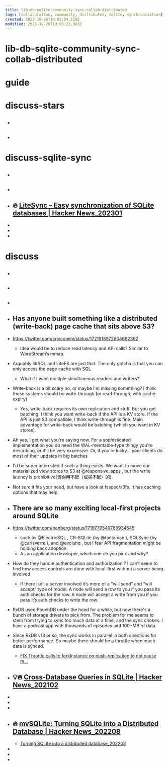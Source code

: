 ```yaml
---
title: lib-db-sqlite-community-sync-collab-distributed
tags: [collaboration, community, distributed, sqlite, synchronization]
created: 2023-10-26T19:02:54.110Z
modified: 2023-10-26T19:03:22.063Z
---
```


# lib-db-sqlite-community-sync-collab-distributed

# guide

# discuss-stars
- ## 

- ## 
# discuss-sqlite-sync
- ## 

- ## 

- ## 🔥 [LiteSync – Easy synchronization of SQLite databases | Hacker News_202301](https://news.ycombinator.com/item?id=34265261)
- 
- 
- 

# discuss
- ## 

- ## 

- ## 

- ## Has anyone built something like a distributed (write-back) page cache that sits above S3? 
- https://twitter.com/criccomini/status/1721918972604682362
  - Idea would be to reduce read latency and API calls? Similar to WarpStream’s mmap.
- Arguably libSQL and LiteFS are just that. The only gotcha is that you can only access the page cache with SQL
  - What if I want multiple simultaneous readers and writers?
- Write-back is a bit scary no, or maybe I'm missing something? I think those systems should be write-through (or read-through, with cache expiry)
  - Yes, write-back requires its own replication and stuff. But you get batching. I think you want write-back if the API is a KV store. If the API is just S3 compatible, I think write-through is fine. Main advantage for write-back would be batching (which you want in KV stores).
- Ah yes, I get what you're saying now. For a sophisticated implementation you do need the WAL-memtable-type thingy you're describing, or it'll be very expensive. Or, if you're lucky... your clients do most of their updates in big batches
- I'd be super interested if such a thing exists. We want to move our materialized view stores to S3 at @responsive_apps , but the write latency is prohibitive(贵得用不起（或买不起）的).
- Not sure it fits your need, but have a look at fsspec/s3fs. It has caching options that may help

- ## There are so many exciting local-first projects around SQLite 
- https://twitter.com/penberg/status/1719779549766934545
  - such as @ElectricSQL , CR-SQLite (by @tantaman ), SQLSync (by @carlsverre ), and @evoluhq , but I fear API fragmentation might be holding back adoption. 
  - As an application developer, which one do you pick and why?
- How do they handle authentication and authorization ? I can’t seem to find how access controls are done with local-first without a server being involved
  - If there isn’t a server involved it’s more of a “will send” and “will accept” type of model. A node will send a row to you if you pass its auth checks for the row. A node will accept a write from you if you pass it’s auth checks to write the row.

- RxDB used PouchDB under the hood for a while, but now there's a bunch of storage drivers to pick from. The problem for me seems to stem from trying to sync too much data at a time, and the sync chokes. I have a podcast app with thousands of episodes and 100+MB of data.
- Since RxDB v13 or so, the sync works in parallel in both directions for better performance. So maybe there should be a throttle when much data is synced.
  - [FIX Throttle calls to forkInstance on push-replication to not cause m…](https://github.com/pubkey/rxdb/pull/5194) 

- ## 💡🔥 [Cross-Database Queries in SQLite | Hacker News_202102](https://news.ycombinator.com/item?id=26217754)
- 
- 
- 

- ## 🔥 [mvSQLite: Turning SQLite into a Distributed Database | Hacker News_202208](https://news.ycombinator.com/item?id=32539360)
  - [Turning SQLite into a distributed database_202208](https://su3.io/posts/mvsqlite)

- 
- 
- 
